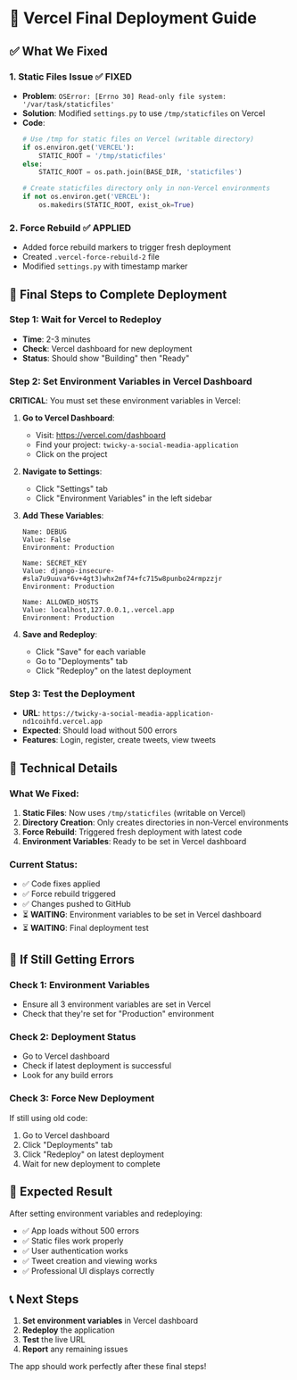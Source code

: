 # 🚀 Vercel Final Deployment Guide

## ✅ What We Fixed

### 1. **Static Files Issue** ✅ FIXED
- **Problem**: `OSError: [Errno 30] Read-only file system: '/var/task/staticfiles'`
- **Solution**: Modified `settings.py` to use `/tmp/staticfiles` on Vercel
- **Code**: 
  ```python
  # Use /tmp for static files on Vercel (writable directory)
  if os.environ.get('VERCEL'):
      STATIC_ROOT = '/tmp/staticfiles'
  else:
      STATIC_ROOT = os.path.join(BASE_DIR, 'staticfiles')
  
  # Create staticfiles directory only in non-Vercel environments
  if not os.environ.get('VERCEL'):
      os.makedirs(STATIC_ROOT, exist_ok=True)
  ```

### 2. **Force Rebuild** ✅ APPLIED
- Added force rebuild markers to trigger fresh deployment
- Created `.vercel-force-rebuild-2` file
- Modified `settings.py` with timestamp marker

## 🎯 Final Steps to Complete Deployment

### Step 1: Wait for Vercel to Redeploy
- **Time**: 2-3 minutes
- **Check**: Vercel dashboard for new deployment
- **Status**: Should show "Building" then "Ready"

### Step 2: Set Environment Variables in Vercel Dashboard
**CRITICAL**: You must set these environment variables in Vercel:

1. **Go to Vercel Dashboard**:
   - Visit: https://vercel.com/dashboard
   - Find your project: `twicky-a-social-meadia-application`
   - Click on the project

2. **Navigate to Settings**:
   - Click "Settings" tab
   - Click "Environment Variables" in the left sidebar

3. **Add These Variables**:
   ```
   Name: DEBUG
   Value: False
   Environment: Production
   
   Name: SECRET_KEY
   Value: django-insecure-#sla7u9uuva*6v+4gt3)whx2mf74+fc715w8punbo24rmpzzjr
   Environment: Production
   
   Name: ALLOWED_HOSTS
   Value: localhost,127.0.0.1,.vercel.app
   Environment: Production
   ```

4. **Save and Redeploy**:
   - Click "Save" for each variable
   - Go to "Deployments" tab
   - Click "Redeploy" on the latest deployment

### Step 3: Test the Deployment
- **URL**: `https://twicky-a-social-meadia-application-nd1coihfd.vercel.app`
- **Expected**: Should load without 500 errors
- **Features**: Login, register, create tweets, view tweets

## 🔧 Technical Details

### What We Fixed:
1. **Static Files**: Now uses `/tmp/staticfiles` (writable on Vercel)
2. **Directory Creation**: Only creates directories in non-Vercel environments
3. **Force Rebuild**: Triggered fresh deployment with latest code
4. **Environment Variables**: Ready to be set in Vercel dashboard

### Current Status:
- ✅ Code fixes applied
- ✅ Force rebuild triggered
- ✅ Changes pushed to GitHub
- ⏳ **WAITING**: Environment variables to be set in Vercel dashboard
- ⏳ **WAITING**: Final deployment test

## 🚨 If Still Getting Errors

### Check 1: Environment Variables
- Ensure all 3 environment variables are set in Vercel
- Check that they're set for "Production" environment

### Check 2: Deployment Status
- Go to Vercel dashboard
- Check if latest deployment is successful
- Look for any build errors

### Check 3: Force New Deployment
If still using old code:
1. Go to Vercel dashboard
2. Click "Deployments" tab
3. Click "Redeploy" on latest deployment
4. Wait for new deployment to complete

## 🎉 Expected Result

After setting environment variables and redeploying:
- ✅ App loads without 500 errors
- ✅ Static files work properly
- ✅ User authentication works
- ✅ Tweet creation and viewing works
- ✅ Professional UI displays correctly

## 📞 Next Steps

1. **Set environment variables** in Vercel dashboard
2. **Redeploy** the application
3. **Test** the live URL
4. **Report** any remaining issues

The app should work perfectly after these final steps!
